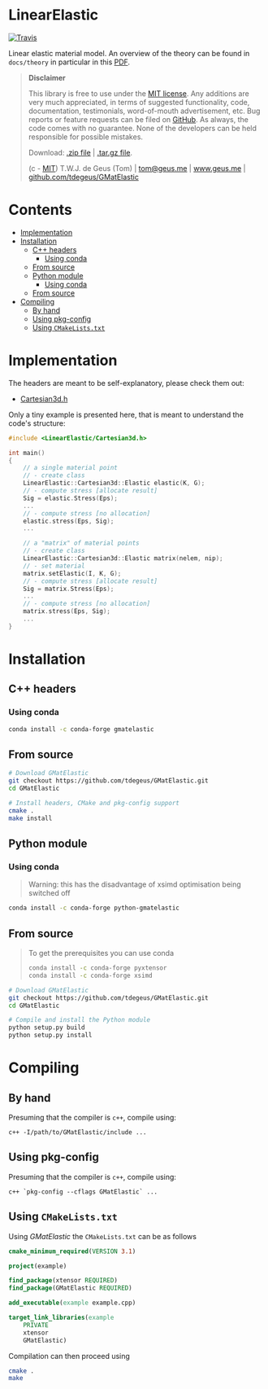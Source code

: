 
# LinearElastic

[![Travis](https://travis-ci.com/tdegeus/GMatElastic.svg?branch=master)](https://travis-ci.com/tdegeus/GMatElastic)

Linear elastic material model. An overview of the theory can be found in `docs/theory` in particular in this [PDF](docs/readme.pdf).

>   **Disclaimer**
>   
>   This library is free to use under the [MIT license](https://github.com/tdegeus/GMatElastic/blob/master/LICENSE). Any additions are very much appreciated, in terms of suggested functionality, code, documentation, testimonials, word-of-mouth advertisement, etc. Bug reports or feature requests can be filed on [GitHub](https://github.com/tdegeus/GMatElastic). As always, the code comes with no guarantee. None of the developers can be held responsible for possible mistakes.
>   
>   Download: [.zip file](https://github.com/tdegeus/GMatElastic/zipball/master) | [.tar.gz file](https://github.com/tdegeus/GMatElastic/tarball/master).
>   
>   (c - [MIT](https://github.com/tdegeus/GMatElastic/blob/master/LICENSE)) T.W.J. de Geus (Tom) | tom@geus.me | www.geus.me | [github.com/tdegeus/GMatElastic](https://github.com/tdegeus/GMatElastic)

# Contents

<!-- MarkdownTOC -->

- [Implementation](#implementation)
- [Installation](#installation)
    - [C++ headers](#c-headers)
        - [Using conda](#using-conda)
    - [From source](#from-source)
    - [Python module](#python-module)
        - [Using conda](#using-conda-1)
    - [From source](#from-source-1)
- [Compiling](#compiling)
    - [By hand](#by-hand)
    - [Using pkg-config](#using-pkg-config)
    - [Using `CMakeLists.txt`](#using-cmakeliststxt)

<!-- /MarkdownTOC -->

# Implementation

The headers are meant to be self-explanatory, please check them out:

* [Cartesian3d.h](include/LinearElastic/Cartesian3d.h)

Only a tiny example is presented here, that is meant to understand the code's structure:

```cpp
#include <LinearElastic/Cartesian3d.h>

int main()
{
    // a single material point
    // - create class
    LinearElastic::Cartesian3d::Elastic elastic(K, G);
    // - compute stress [allocate result]
    Sig = elastic.Stress(Eps);
    ...
    // - compute stress [no allocation]
    elastic.stress(Eps, Sig); 
    ...

    // a "matrix" of material points
    // - create class
    LinearElastic::Cartesian3d::Elastic matrix(nelem, nip);
    // - set material
    matrix.setElastic(I, K, G);
    // - compute stress [allocate result]
    Sig = matrix.Stress(Eps);
    ...
    // - compute stress [no allocation]
    matrix.stress(Eps, Sig); 
    ...
}
```

# Installation

## C++ headers

### Using conda

```bash
conda install -c conda-forge gmatelastic
```

## From source

```bash
# Download GMatElastic
git checkout https://github.com/tdegeus/GMatElastic.git
cd GMatElastic

# Install headers, CMake and pkg-config support
cmake .
make install
```

## Python module

### Using conda

> Warning: this has the disadvantage of xsimd optimisation being switched off

```bash
conda install -c conda-forge python-gmatelastic
```

## From source

> To get the prerequisites you can use conda
> 
> ```bash
> conda install -c conda-forge pyxtensor
> conda install -c conda-forge xsimd
> ```

```bash
# Download GMatElastic
git checkout https://github.com/tdegeus/GMatElastic.git
cd GMatElastic

# Compile and install the Python module
python setup.py build
python setup.py install
```

# Compiling

## By hand

Presuming that the compiler is `c++`, compile using:

```
c++ -I/path/to/GMatElastic/include ...
```

## Using pkg-config

Presuming that the compiler is `c++`, compile using:

```
c++ `pkg-config --cflags GMatElastic` ...
```

## Using `CMakeLists.txt`

Using *GMatElastic* the `CMakeLists.txt` can be as follows

```cmake
cmake_minimum_required(VERSION 3.1)

project(example)

find_package(xtensor REQUIRED)
find_package(GMatElastic REQUIRED)

add_executable(example example.cpp)

target_link_libraries(example
    PRIVATE
    xtensor
    GMatElastic)
```

Compilation can then proceed using 

```bash
cmake .
make
```
